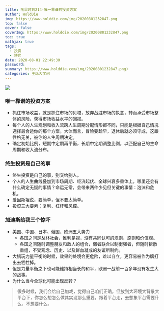 ```yaml
---
title: 吼呆时刻214-唯一靠谱的投资方案
author: HoldDie
img: https://www.holddie.com/img/20200801232847.png
top: false
cover: false
coverImg: https://www.holddie.com/img/20200801232847.png
toc: true
mathjax: true
tags:
  - 投资
  - 博弈
date: 2020-08-01 22:49:30
password:
summary: https://www.holddie.com/img/20200801232847.png)
categories: 王烁大学问
---
```


![](https://www.holddie.com/img/20200801232847.png)

### 唯一靠谱的投资方案

- 抓住市场收益，就是抓住市场的贝塔，放弃战胜市场的执念，转而承受市场整体的风险，获得市场收益水平的回报。
- 每个人的人生规划和收入流跨人生周期分配情形都不同，只能是根据自己情况选择最合适你的那个方案。大体而言，冒险要趁早，退休后就必须守成，这跟性格无关，被你的人生周期决定。
- 确定初始比例，短期中定期再平衡，长期中定期调整比例，以匹配自己的生命周期和收入流分布。

### 终生投资是自己的事

- 终生投资是自己的事，别交给别人。
- 个人的人生曲线叠加到市场周期、经济起伏、全球兴衰多重体上，哪里还会有什么确定无疑的事情？命运无常，会带来两件少见但关键的事情：泡沫和危机。
- 爱因斯坦说，要简单，但不要太简单。
- 投资三大要素：复利、杠杆和风控。

### 加迪斯给我三个惊吓

- 美国、中国、日本、俄国、欧洲五大势力
  - 各国之间是丛林社会，惟利是视，没有共同认可的规则、原则和价值观。
  - 各国之间随时调整朋友和敌人的组合，弱者联合以制衡强者，但随时拆散重组，不受观念、历史、以及鲜血凝成的友谊所制约。
- 大锅玩力量平衡的时候，效果的处境会更危险，难以自立，更容易被作为牌打出去牺牲掉。
- 但是力量平衡之下也可能维持相当长的和平，欧洲一战前一百多年没有发生大的战事。
- 为什么当今全球化可能出现反转？



> 很多时候，我们会给自己加戏，觉得自己咱们正确，但放到大环境大背景大平台下，你怎么想怎么做其实没那么重要，跟着平台走，去想象平台需要什么，不想要什么。